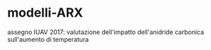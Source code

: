 # modelli-ARX
assegno IUAV 2017: valutazione dell'impatto dell'anidride carbonica sull'aumento di temperatura
